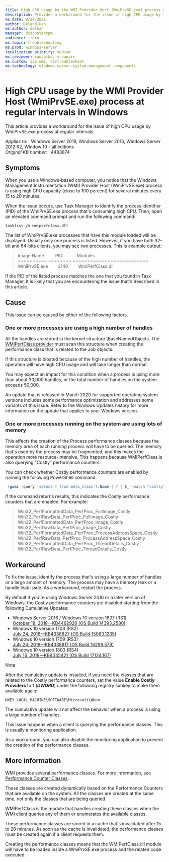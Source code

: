 ```yaml
---
title: High CPU usage by the WMI Provider Host (WmiPrvSE.exe) process at regular intervals
description: Provides a workaround for the issue of high CPU usage by the WMI Provider Host (WmiPrvSE.exe) process at regular intervals.
ms.date: 9/24/2021
author: Deland-Han
ms.author: delhan
manager: dcscontentpm
audience: itpro
ms.topic: troubleshooting
ms.prod: windows-server
localization_priority: medium
ms.reviewer: kaushika, v-sanair
ms.custom: sap:wmi, csstroubleshoot
ms.technology: windows-server-system-management-components
---
```

# High CPU usage by the WMI Provider Host (WmiPrvSE.exe) process at regular intervals in Windows

This article provides a workaround for the issue of high CPU usage by WmiPrvSE.exe process at regular intervals.

_Applies to:_ &nbsp; Windows Server 2019, Windows Server 2016, Windows Server 2012 R2, Window 10 - all editions  
_Original KB number:_ &nbsp; 4483874

## Symptoms

When you use a Windows-based computer, you notice that the Windows Management Instrumentation (WMI) Provider Host (WmiPrvSE.exe) process is using high CPU capacity (close to 100 percent) for several minutes every 15 to 20 minutes.

When the issue occurs, use Task Manager to identify the process identifier (PID) of the WmiPrvSE.exe process that's consuming high CPU. Then, open an elevated command prompt and run the following command:  

```console
tasklist /m wmiperfclass.dll
```

The list of WmiPrvSE.exe processes that have this module loaded will be displayed. ‎Usually only one process is listed. However, if you have both 32-bit and 64-bits clients, you may see two processes.‎ This is example output:  

> Image Name &emsp;&emsp; PID &emsp;&emsp;&emsp;Modules  
==========    ========    ==========================  
WmiPrvSE.exe &emsp;&emsp;2140 &emsp;&emsp;WmiPerfClass.dll  

If the PID of the listed process matches the one that you found in Task Manager, it is likely that you are encountering the issue that's described in this article.  

## Cause

This issue can be caused by either of the following factors.

### One or more processes are using a high number of handles  

All the handles are stored in the kernel structure \BaseNamedObjects. The [WMIPerfClass provider](/windows/win32/wmisdk/wmiperfclass-provider) must scan this structure when creating the performance class that is related to the Job objects.

If this structure is bloated because of the high number of handles, the operation will have high CPU usage and will take longer than normal.

‎You may expect an impact for this condition when a process is using more than about 30,000 handles, or the total number of handles on the system exceeds 50,000.

An update that is released in March 2020 for supported operating system versions includes some performance optimization and addresses some variants of this issue. Refer to the Windows Updates history for more information on the update that applies to your Windows version.

### One or more processes running on the system are using lots of memory

This affects the creation of the Process performance classes because the memory area of each running process will have to be queried. The memory that's used by the process may be fragmented, and this makes the operation more resource-intensive. This happens because WMIPerfClass is also querying “Costly” performance counters.

‎You can check whether Costly performance counters are enabled by running the following PowerShell command:

```powershell
‎ (gwmi -query 'select * from meta_class').Name | ? { $_ -match "costly"}  
```

If the command returns results, this indicates the Costly performance counters that are enabled. For example:

> Win32_PerfFormattedData_PerfProc_FullImage_Costly  
Win32_PerfRawData_PerfProc_FullImage_Costly  
Win32_PerfFormattedData_PerfProc_Image_Costly  
Win32_PerfRawData_PerfProc_Image_Costly  
Win32_PerfFormattedData_PerfProc_ProcessAddressSpace_Costly  
Win32_PerfRawData_PerfProc_ProcessAddressSpace_Costly  
Win32_PerfFormattedData_PerfProc_ThreadDetails_Costly  
Win32_PerfRawData_PerfProc_ThreadDetails_Costly  

## Workaround

To fix the issue, identify the process that's using a large number of handles or a large amount of memory.‎ The process may have a memory leak or a handle leak issue. As a workaround, restart the process.

By default if you're using Windows Server 2016 or a later version of Windows, the Costly performance counters are disabled starting from the following Cumulative Updates:

- Windows Server 2016 / Windows 10 version 1607 (RS1)  
[October 18, 2018—KB4462928 (OS Build 14393.2580)](https://support.microsoft.com/help/4462928)
- Windows 10 version 1703 (RS2)  
[July 24, 2018—KB4338827 (OS Build 15063.1235)](https://support.microsoft.com/help/4338827)
- Windows 10 version 1709 (RS3)  
[July 24, 2018—KB4338817 (OS Build 16299.579)](https://support.microsoft.com/help/4338817)
- Windows 10 version 1803 (RS4)  
[July 16, 2018—KB4345421 (OS Build 17134.167)](https://support.microsoft.com/help/4345421)  

> [!NOTE]
> After the cumulative update is installed, if you need the classes that are related to the Costly performance counters, set the value **Enable Costly Providers** to **1** (***DWORD***) under the following registry subkey to make them available again:
>
> `HKEY_LOCAL_MACHINE\SOFTWARE\Microsoft\Wbem`
>
> The cumulative update will not affect the behavior when a process is using a large number of handles.

This issue happens when a client is querying the performance classes. This is usually a monitoring application.

As a workaround, you can also disable the monitoring application to prevent the creation of the performance classes.  

## More information

WMI provides several performance classes. For more information, see [Performance Counter Classes](/windows/win32/cimwin32prov/performance-counter-classes).

These classes are created dynamically based on the Performance Counters that are available on the system. All the classes are created at the same time, not only the classes that are being queried.

WMIPerfClass is the module that handles creating these classes when the WMI client queries any of them or enumerates the available classes.

These performance classes are stored in a cache that's invalidated after 15 to 20 minutes. ‎As soon as the cache is invalidated, the performance classes must be created again if a client requests them.

Creating the performance classes means that the WMIPerfClass.dll module will have to be loaded inside a WmiPrvSE.exe process and the related code executed.  
